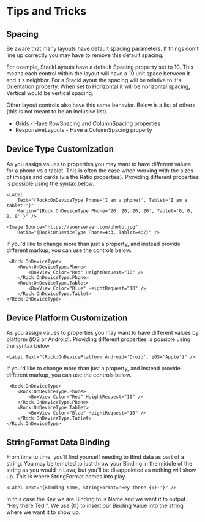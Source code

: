# Tips and Tricks

## **Spacing**

Be aware that many layouts have default spacing parameters. If things don't line up correctly you may have to remove this default spacing.

For example, StackLayouts have a default Spacing property set to 10. This means each control within the layout will have a 10 unit space between it and it's neighbor. For a StackLayout the spacing will be relative to it's Orientation property. When set to Horizontal it will be horizontal spacing, Vertical would be vertical spacing.

Other layout controls also have this same behavior. Below is a list of others \(this is not meant to be an inclusive list\).

* Grids - Have RowSpacing and ColumnSpacing properties
* ResponsiveLayouts - Have a ColumnSpacing property

## **Device Type Customization**

As you assign values to properties you may want to have different values for a phone vs a tablet. This is often the case when working with the sizes of images and cards \(via the Ratio properties\). Providing different properties is possible using the syntax below.

```text
<Label 
    Text="{Rock:OnDeviceType Phone='I am a phone!', Tablet='I am a tablet!'}" 
    Margin="{Rock:OnDeviceType Phone='20, 20, 20, 20', Tablet='0, 0, 0, 0' }" />

<Image Source="https://yourserver.com/photo.jpg" 
    Ratio="{Rock:OnDeviceType Phone=4:3, Tablet=4:2}" />
```

If you'd like to change more than just a property, and instead provide different markup, you can use the controls below.

```text
 <Rock:OnDeviceType>
    <Rock:OnDeviceType.Phone>
        <BoxView Color="Red" HeightRequest="10" />
    </Rock:OnDeviceType.Phone>
    <Rock:OnDeviceType.Tablet>
        <BoxView Color="Blue" HeightRequest="10" />
    </Rock:OnDeviceType.Tablet>
</Rock:OnDeviceType>
```

## **Device Platform Customization**

As you assign values to properties you may want to have different values by platform \(iOS or Android\). Providing different properties is possible using the syntax below.

```text
<Label Text="{Rock:OnDevicePlatform Android='Droid', iOS='Apple'}" />
```

If you'd like to change more than just a property, and instead provide different markup, you can use the controls below.

```text
 <Rock:OnDeviceType>
    <Rock:OnDeviceType.Phone>
        <BoxView Color="Red" HeightRequest="10" />
    </Rock:OnDeviceType.Phone>
    <Rock:OnDeviceType.Tablet>
        <BoxView Color="Blue" HeightRequest="10" />
    </Rock:OnDeviceType.Tablet>
</Rock:OnDeviceType>
```

## **StringFormat Data Binding**

From time to time, you’ll find yourself needing to Bind data as part of a string. You may be tempted to just throw your Binding in the middle of the string as you would in Lava, but you’ll be disappointed as nothing will show up. This is where StringFormat comes into play.

```text
<Label Text="{Binding Name, StringFormat='Hey there {0}!'}" />
```

In this case the Key we are Binding to is Name and we want it to output “Hey there Ted!”. We use {0} to insert our Binding Value into the string where we want it to show up.

